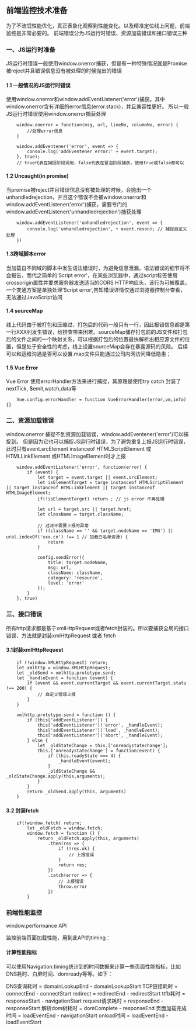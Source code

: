 ## 前端监控技术准备

为了不流氓性能优化，真正表象化观察到性能变化。以及精准定位线上问题，前端监控是非常必要的。
前端错误分为JS运行时错误、资源加载错误和接口错误三种

### 一、JS运行时准备
JS运行时错误一般使用window.onerror捕获，但是有一种特殊情况就是Promise被reject并且错误信息没有被处理的时候抛出的错误

#### 1.1 一般情况的JS运行时错误
使用window.onerror和window.addEventListener('error')捕获。其中window.onerror含有详细的error信息(error.stack)，并且兼容性更好。
所以一般JS运行时错误使用window.onerror捕获处理
```
    window.onerror = function(msg, url, lineNo, columnNo, error) {
        //处理error信息
    }

    window.addEventener('error', event => {
        console.log('addEventener error:' + event.target);
    }, true);
    // true代表在捕捉阶段调用，false代表在冒泡阶段捕获，使用true或false都可以
```

#### 1.2 Uncaught(in promise)

当promise被reject并且错误信息没有被处理的时候，会抛出一个unhandledrejection，并且这个错误不会被window.onerror和window.addEventListener('error')捕获，需要专门的window.addEventListener('unhandledrejection')捕获处理

```
    window.addEventListener('unhandledrejection', event => {
        console.log('unhandledrejection', + event.reson); // 捕捉自定义处理
    })
```

#### 1.3跨域脚本error

当加载自不同域的脚本中发生语法错误时，为避免信息泄漏，语法错误的细节将不会报告，而代之简单的‘Script error’，在某些浏览器中，通过script标签使用crossorigin属性并要求服务器发送适当的CORS HTTP响应头，该行为可被覆盖，一个变通方案是单独处理‘Script error’,告知错误详情仅通过浏览器控制台查看，无法通过JavaScript访问

#### 1.4 sourceMap

线上代码由于被打包和压缩过，打包后的代码一般只有一行，因此报错信息都是第一行XXX列发生错误，给排查带来困难。sourceMap储存打包前的JS文件和打包后的文件之间的一个映射关系，可以根据打包后的位置最快解析出相应源文件的位置，但是处于安全性的考虑，线上设置sourceMap会存在暴露源码的风险。
后续可以和运维沟通是否可以设置.map文件只能通过公司内网访问降低隐患；

#### 1.5 Vue Error

Vue Error 使用errorHandler方法来进行捕捉，其原理是使用try catch 封装了nextTick, $emit,watch,data等
```
    Vue.config.errorHandler = function VueErrorHandler(error,vm,info) {}
```

### 二、资源加载错误

window.onerror 捕捉不到资源加载错误，window.addEventener('error')可以捕捉到。
但是因为它也可以捕捉JS运行时错误，为了避免重复上报JS运行时错误，此时只有event.srcElement instanceof HTMLScriptElement 或 HTMLLinkElement 或HTMLImageElement时才上报

```
    window.addEventListener('error', function(error) {
        if (event) {
            let target = event.target || event.srcElement;
            let isElementTarget = targe instanceof HTMLScriptElement || target instanceof HTMLLinkElement || target instanceof HTMLImageElement;
            if(!isElementTarget) return ; // js error 不再处理

            let url = target.src || target.href;
            let className = target.className;

            // 过滤不需要上报的异常
            if ((className == '' && target.nodeName == 'IMG') || ural.indexOf('xxx.cn') !== 1 // 加载白名单资源) {
                return
            }

            config.sendError({
                title: target.nodeName,
                msg: url,
                className: className,
                category: 'resource',
                level: 'error'
            });
        }
    }, true)
```

### 三、接口错误

所有http请求都是基于xmlHttpRequest或者fetch封装的。所以要捕获全局的接口错误，方法就是封装xmlHttpRequest 或者 fetch

#### 3.1封装xmlHttpRequest

```
    if (!window.XMLHttpRequest) return;
    let xmlhttp = window.XMLHttpRequest;
    let _oldSend = xmlhttp.prototype.send;
    let _handleEvent = function (event) {
        if (event && event.currentTarget && event.currentTarget.statu !== 200) {
            // 自定义错误上报
        }
    }

    xmlhttp.prototype.send = function () {
        if (this['addEventListener']) {
            this['addEventListener']('error', _handleEvent);
            this['addEventListener']('load', _handleEvent);
            this['addEventListener']('abort', _handleEvent);
        } else {
            let _oldStateChange = this.['onreadystatechange'];
            this.['onreadystatechange'] = function(event) {
                if (this.readyState === 4) {
                    _handleEvent(event);
                }
                _oldStateChange && _oldStateChange.apply(this,arguments);
            }
        }
        return _oldSend.apply(this, arguments)
    }

```

#### 3.2 封装fetch

```
    if(!window.fetch) return;
        let _oldFetch = window.fetch;
        window.fetch = function () {
            return _oldFetch.apply(this, arguments)
                .then(res => {
                    if (!res.ok) {
                        // 上报错误
                    }
                    return res;
                })
                .catch(error => {
                    // 上报错误
                    throw.error
                })
        }
```

### 前端性能监控
window.performance API

监控前端页面加载性能，用到此API的timing：

#### 计算性能指标

可以使用Navigation.timing统计到的时间数据来计算一些页面性能指标，比如DNS耗时、白屏时间、domready等等。如下：

DNS查询耗时 = domainLookupEnd - domainLookupStart TCP链接耗时 = connectEnd - connectStart redirect = redirectEnd - redirectStart ttfb耗时 = responseStart - navigationStart request请求耗时 = responseEnd - responseStart 解析dom树耗时 = domComplete - responseEnd 页面加载完成时间 = loadEventEnd - navigationStart onload时间 = loadEventEnd - loadEventStart




